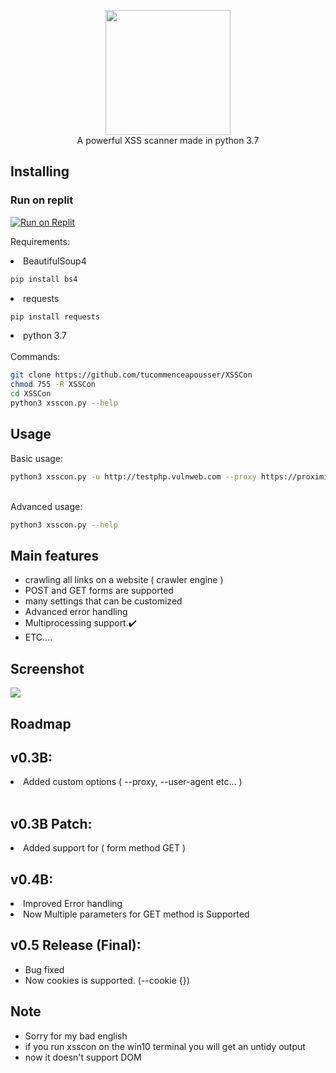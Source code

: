 <p align="center">
 <img src="images/logo.png" height="200"><br/>
A powerful XSS scanner made in python 3.7<br/>


## Installing

### Run on replit
[![Run on Replit](https://replit.com/badge/github/tucommenceapousser/XSSCon)](https://replit.com/github/tucommenceapousser/XSSCon)

Requirements: <br/>

<li> BeautifulSoup4 </li>

```bash
pip install bs4
```
<li> requests </li>

```bash
pip install requests
```
<li> python 3.7 </li>
<br/>
Commands:

```bash
git clone https://github.com/tucommenceapousser/XSSCon
chmod 755 -R XSSCon
cd XSSCon
python3 xsscon.py --help 
```
## Usage
Basic usage:

```bash
python3 xsscon.py -u http://testphp.vulnweb.com --proxy https://proximity-trkn.replit.app --method 2
```
<br/>
Advanced usage:

```bash
python3 xsscon.py --help
```

## Main features

* crawling all links on a website ( crawler engine )
* POST and GET forms are supported
* many settings that can be customized
* Advanced error handling
* Multiprocessing support.✔️
* ETC....


## Screenshot

<img src="images/screenshot.png">

## Roadmap

v0.3B:
------
<li> Added custom options ( --proxy, --user-agent etc... )</li>
<br/>

v0.3B Patch:
------
<li>Added support for ( form method GET ) </li>

v0.4B:
------
<li>Improved Error handling</li>
<li>Now Multiple parameters for GET method is Supported</li>

v0.5 Release (Final):
------
* Bug fixed
* Now cookies is supported. (--cookie {}) 
## Note
* Sorry for my bad english 
* if you run xsscon on the win10 terminal you will get an untidy output
* now it doesn't support DOM

